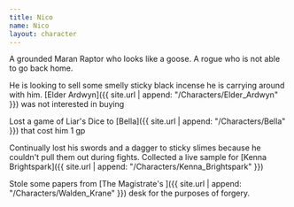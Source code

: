 ```yaml
---
title: Nico
name: Nico
layout: character
---
```


A grounded Maran Raptor who looks like a goose.  A rogue who is not able to go back home.

He is looking to sell some smelly sticky black incense he is carrying around with him. [Elder Ardwyn]({{ site.url | append: "/Characters/Elder_Ardwyn" }}) was not interested in buying

Lost a game of Liar's Dice to [Bella]({{ site.url | append: "/Characters/Bella" }}) that cost him 1 gp

Continually lost his swords and a dagger to sticky slimes because he couldn't pull them out during fights. Collected a live sample for [Kenna Brightspark]({{ site.url | append: "/Characters/Kenna_Brightspark" }})

Stole some papers from [The Magistrate's ]({{ site.url | append: "/Characters/Walden_Krane" }}) desk for the purposes of forgery.
